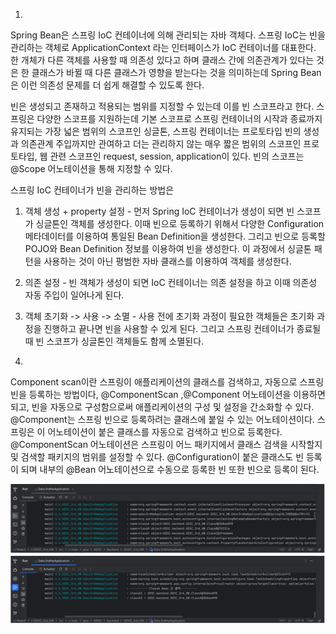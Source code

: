 
1.

Spring Bean은 스프링 IoC 컨테이너에 의해 관리되는 자바 객체다. 스프링 IoC는 빈을 관리하는 객체로 ApplicationContext 라는 인터페이스가 IoC 컨테이너를 대표한다. 한 개체가 다른 객체를 사용할 때 의존성 있다고 하며 클래스 간에 의존관계가 있다는 것은 한 클래스가 바뀔 때 다른 클래스가 영향을 받는다는 것을 의미하는데 Spring Bean은 이런 의존성 문제를 더 쉽게 해결할 수 있도록 한다.

 빈은 생성되고 존재하고 적용되는 범위를 지정할 수 있는데 이를 빈 스코프라고 한다. 스프링은 다양한 스코프를 지원하는데 기본 스코프로 스프링 컨테이너의 시작과 종료까지 유지되는 가장 넓은 범위의 스코프인 싱글톤, 스프링 컨테이너는 프로토타입 빈의 생성과 의존관계 주입까지만 관여하고 더는 관리하지 않는 매우 짧은 범위의 스코프인 프로토타입, 웹 관련 스코프인 request, session, application이 있다. 빈의 스코프는 @Scope 어노테이션을 통해 지정할 수 있다.

 스프링 IoC 컨테이너가 빈을 관리하는 방법은 
1. 객체 생성 + property 설정 - 먼저 Spring IoC 컨테이너가 생성이 되면 빈 스코프가 싱글톤인 객체를 생성한다. 이때 빈으로 등록하기 위해서 다양한 Configuration 메타데이터를 이용하여 통일된 Bean Definition을 생성한다. 그리고 빈으로 등록할 POJO와 Bean Definition 정보를 이용하여 빈을 생성한다. 이 과정에서 싱글톤 패턴을 사용하는 것이 아닌 평범한 자바 클래스를 이용하여 객체를 생성한다. 
2. 의존 설정 - 빈 객체가 생성이 되면 IoC 컨테이너는 의존 설정을 하고 이때 의존성 자동 주입이 일어나게 된다. 
3. 객체 초기화 -> 사용 -> 소멸 - 사용 전에 초기화 과정이 필요한 객체들은 초기화 과정을 진행하고 끝나면 빈을 사용할 수 있게 된다. 그리고 스프링 컨테이너가 종료될 때 빈 스코프가 싱글톤인 객체들도 함께 소멸된다.

2.

 Component scan이란 스프링이 애플리케이션의 클래스를 검색하고, 자동으로 스프링 빈을 등록하는 방법이다, @ComponentScan ,@Component 어노테이션을 이용하면 되고, 빈을 자동으로 구성함으로써 애플리케이션의 구성 및 설정을 간소화할 수 있다.
@Component는 스프링 빈으로 등록하려는 클래스에 붙일 수 있는 어노테이션이다. 스프링은 이 어노테이션이 붙은 클래스를 자동으로 검색하고 빈으로 등록한다. 
@ComponentScan 어노테이션은 스프링이 어느 패키지에서 클래스 검색을 시작할지 및 검색할 패키지의 범위를 설정할 수 있다.
@Configuration이 붙은 클래스도 빈 등록이 되며 내부의 @Bean 어노테이션으로 수동으로 등록한 빈 또한 빈으로 등록이 된다. 


![](2023-10-03-22-43-07.png)
![](2023-10-03-22-43-31.png)